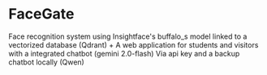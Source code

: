 # FaceGate
Face recognition system using Insightface's buffalo_s model linked to a vectorized database (Qdrant) + A web application for students and visitors with a integrated chatbot (gemini 2.0-flash) Via api key and a backup chatbot locally (Qwen)
